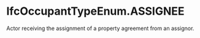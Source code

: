 IfcOccupantTypeEnum.ASSIGNEE
============================
Actor receiving the assignment of a property agreement from an assignor.


